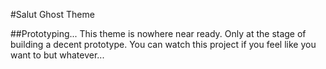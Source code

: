 #Salut Ghost Theme

##Prototyping...
This theme is nowhere near ready. Only at the stage of building a decent prototype. You can watch this project if you feel like you want to but whatever...